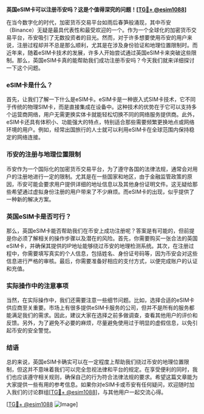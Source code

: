 **英国eSIM卡可以注册币安吗？这是个值得深究的问题！[[TG💪+ @esim1088](https://t.me/s/esim1088)]**

在当今数字化的时代，加密货币交易平台如雨后春笋般涌现，其中币安（Binance）无疑是最具代表性和最受欢迎的一个。作为一个全球化的加密货币交易平台，币安吸引了无数投资者的目光。然而，对于许多想要使用币安的用户来说，注册过程却并不总是那么顺利，尤其是在涉及身份验证和地理位置限制时。而近年来，随着eSIM卡技术的发展，许多人开始尝试通过英国eSIM卡来突破这些限制。那么，英国eSIM卡真的能帮助我们成功注册币安吗？今天我们就来详细探讨一下这个问题。

### eSIM卡是什么？

首先，让我们了解一下什么是eSIM卡。eSIM卡是一种嵌入式SIM卡技术，它不同于传统的物理SIM卡，而是直接集成在设备中。这种技术的优势在于它可以支持多个运营商网络，用户无需更换实体卡就能轻松切换不同的网络服务提供商。此外，eSIM卡还具有体积小、功能强大的特点，特别适合那些需要频繁更换地点或网络环境的用户。例如，经常出国旅行的人士就可以利用eSIM卡在全球范围内保持稳定的网络连接。

### 币安的注册与地理位置限制

币安作为一个国际化的加密货币交易平台，为了遵守各国的法律法规，通常会对用户的注册地进行一定的限制。尤其是在一些国家和地区，由于金融监管政策的原因，币安可能会要求用户提供详细的地址信息以及其他身份证明文件。这无疑给那些希望通过虚拟身份注册的用户带来了不少麻烦。而eSIM卡的出现，似乎提供了一种新的解决方案。

### 英国eSIM卡是否可行？

那么，英国eSIM卡能否帮助我们在币安上成功注册呢？答案是有可能的，但前提是你必须了解相关的操作步骤以及潜在的风险。首先，你需要购买一张合法的英国eSIM卡，并确保其提供的IP地址能够绕过币安的地理检测系统。其次，在注册过程中，你需要填写真实的个人信息，包括姓名、身份证号码等，因为币安会对这些信息进行严格的审核。最后，你需要准备好相应的支付方式，以便完成账户的认证和充值。

### 实际操作中的注意事项

当然，在实际操作中，我们还需要注意一些细节问题。比如，选择合适的eSIM卡供应商至关重要。市场上有很多提供eSIM卡服务的公司，但并不是所有的服务都能满足我们的需求。因此，建议大家在选择之前多做调查，查看其他用户的评价和反馈。另外，为了避免不必要的麻烦，尽量避免使用过于明显的虚假信息，以免引起币安的安全警觉。

### 结语

总的来说，英国eSIM卡确实可以在一定程度上帮助我们绕过币安的地理位置限制，但这并不意味着我们可以完全忽视法律和平台的规定。在享受便利的同时，我们也应该遵守相关规则，确保自己的行为符合法律法规的要求。希望这篇文章能为大家提供一些有用的参考信息。如果你对eSIM卡或币安有任何疑问，欢迎随时加入我们的讨论群组[[TG💪+ @esim1088](https://t.me/s/esim1088)]，与其他用户一起交流心得。

[[TG💪+ @esim1088](https://t.me/s/esim1088) ![Image](https://i.postimg.cc/4NQfJmqS/Snipaste-2025-05-13-00-14-12.png)]